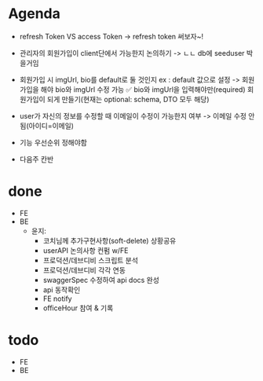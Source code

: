# Agenda
- refresh Token VS access Token -> refresh token 써보자~!
- 관리자의 회원가입이 client단에서 가능한지 논의하기 -> ㄴㄴ db에 seeduser 박을거임
- 회원가입 시 imgUrl, bio를 default로 둘 것인지
ex : 
default 값으로 설정 -> 회원가입을 해야 bio와 imgUrl 수정 가능 ✅
bio와 imgUrl을 입력해야만(required) 회원가입이 되게 만들기(현재는 optional: schema, DTO 모두 해당)

- user가 자신의 정보를 수정할 때 이메일이 수정이 가능한지 여부 -> 이메일 수정 안됨(아이디=이메일)
- 기능 우선순위 정해야함
- 다음주 칸반

# done
- FE
- BE
  - 윤지: 
    - 코치님께 추가구현사항(soft-delete) 상황공유
    - userAPI 논의사항 컨펌 w/FE
    - 프로덕션/데브디비 스크립트 분석
    - 프로덕션/데브디비 각각 연동
    - swaggerSpec 수정하여 api docs 완성
    - api 동작확인
    - FE notify
    - officeHour 참여 & 기록


# todo
- FE
- BE